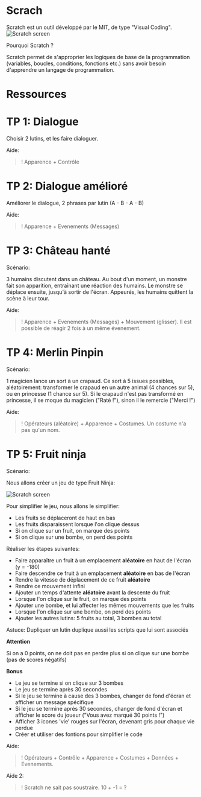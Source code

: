 # Scrach

Scratch est un outil développé par le MIT, de type "Visual Coding".
![Scratch screen](http://news.mit.edu/sites/mit.edu.newsoffice/files/images/2013/20130514110054-1_0_0.jpg)

Pourquoi Scratch ?

Scratch permet de s'approprier les logiques de base de la programmation (variables, boucles, conditions, fonctions etc.) sans avoir besoin d'apprendre un langage de programmation.

# Ressources

[Documentation]: <https://scratch.mit.edu/help/>

# TP 1: Dialogue

Choisir 2 lutins, et les faire dialoguer.

Aide:
>! Apparence + Contrôle

# TP 2: Dialogue amélioré

Améliorer le dialogue, 2 phrases par lutin (A - B - A - B)

Aide:
>! Apparence + Evenements (Messages)

# TP 3: Château hanté

Scénario:

3 humains discutent dans un château. Au bout d'un moment, un monstre fait son apparition, entraînant une réaction des humains. Le monstre se déplace ensuite, jusqu'à sortir de l'écran.
Appeurés, les humains quittent la scène à leur tour.

Aide:
>! Apparence + Evenements (Messages) + Mouvement (glisser). Il est possible de réagir 2 fois à un même évenement.

# TP 4: Merlin Pinpin

Scénario:

1 magicien lance un sort à un crapaud. Ce sort à 5 issues possibles, aléatoirement:
transformer le crapaud en un autre animal (4 chances sur 5), ou en princesse (1 chance sur 5).
Si le crapaud n'est pas transformé en princesse, il se moque du magicien ("Raté !"), sinon il le remercie ("Merci !")

Aide:
>! Opérateurs (aléatoire) + Apparence + Costumes. Un costume n'a pas qu'un nom.

# TP 5: Fruit ninja

Scénario:

Nous allons créer un jeu de type Fruit Ninja:

![Scratch screen](https://upload.wikimedia.org/wikipedia/en/0/03/FruitNinja_screenshot.png)

Pour simplifier le jeu, nous allons le simplifier:

- Les fruits se déplaceront de haut en bas
- Les fruits disparaissent lorsque l'on clique dessus
- Si on clique sur un fruit, on marque des points
- Si on clique sur une bombe, on perd des points


Réaliser les étapes suivantes:

- Faire apparaître un fruit à un emplacement **aléatoire** en haut de l'écran (y = -180)
- Faire descendre ce fruit à un emplacement **aléatoire** en bas de l'écran
- Rendre la vitesse de déplacement de ce fruit **aléatoire**
- Rendre ce mouvement infini
- Ajouter un temps d'attente **aléatoire** avant la descente du fruit
- Lorsque l'on clique sur le fruit, on marque des points
- Ajouter une bombe, et lui affecter les mêmes mouvements que les fruits
- Lorsque l'on clique sur une bombe, on perd des points
- Ajouter les autres lutins: 5 fruits au total, 3 bombes au total

Astuce: Dupliquer un lutin duplique aussi les scripts que lui sont associés

**Attention**

Si on a 0 points, on ne doit pas en perdre plus si on clique sur une bombe (pas de scores négatifs)

**Bonus**

- Le jeu se termine si on clique sur 3 bombes
- Le jeu se termine après 30 secondes
- Si le jeu se termine à cause des 3 bombes, changer de fond d'écran et afficher un message spécifique
- Si le jeu se termine après 30 secondes, changer de fond d'écran et afficher le score du joueur ("Vous avez marqué 30 points !")
- Afficher 3 icones 'vie' rouges sur l'écran, devenant gris pour chaque vie perdue
- Créer et utiliser des fontions pour simplifier le code

Aide:
>! Opérateurs + Contrôle + Apparence + Costumes + Données + Evenements.

Aide 2:

>! Scratch ne sait pas soustraire. 10 + -1 = ?
